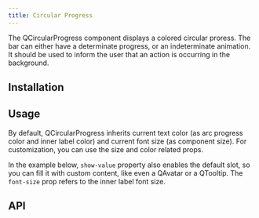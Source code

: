 ```yaml
---
title: Circular Progress
---
```


The QCircularProgress component displays a colored circular proress. The bar can either have a determinate progress, or an indeterminate animation. It should be used to inform the user that an action is occurring in the background.

## Installation
<doc-installation components="QCircularProgress" />

## Usage
By default, QCircularProgress inherits current text color (as arc progress color and inner label color) and current font size (as component size). For customization, you can use the size and color related props.

<doc-example title="Determined state" file="QCircularProgress/Determined" />

<doc-example title="Determinate and reverse" file="QCircularProgress/Reverse" />

<doc-example title="Offset angle" file="QCircularProgress/Angle" />

<doc-example title="Custom min/max (same model)" file="QCircularProgress/CustomMinMax" />

In the example below, `show-value` property also enables the default slot, so you can fill it with custom content, like even a QAvatar or a QTooltip. The `font-size` prop refers to the inner label font size.

<doc-example title="Show value" file="QCircularProgress/ShowValue" />

<doc-example title="Indeterminate state" file="QCircularProgress/Indeterminate" />

## API
<doc-api file="QCircularProgress" />
